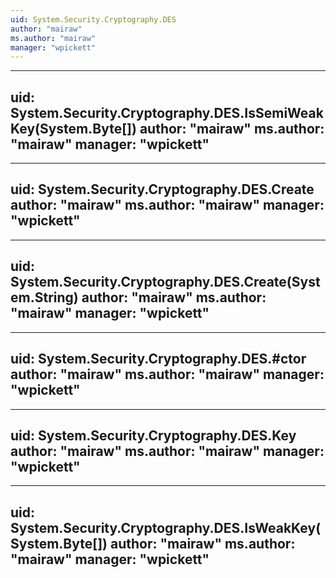 ```yaml
---
uid: System.Security.Cryptography.DES
author: "mairaw"
ms.author: "mairaw"
manager: "wpickett"
---
```


---
uid: System.Security.Cryptography.DES.IsSemiWeakKey(System.Byte[])
author: "mairaw"
ms.author: "mairaw"
manager: "wpickett"
---

---
uid: System.Security.Cryptography.DES.Create
author: "mairaw"
ms.author: "mairaw"
manager: "wpickett"
---

---
uid: System.Security.Cryptography.DES.Create(System.String)
author: "mairaw"
ms.author: "mairaw"
manager: "wpickett"
---

---
uid: System.Security.Cryptography.DES.#ctor
author: "mairaw"
ms.author: "mairaw"
manager: "wpickett"
---

---
uid: System.Security.Cryptography.DES.Key
author: "mairaw"
ms.author: "mairaw"
manager: "wpickett"
---

---
uid: System.Security.Cryptography.DES.IsWeakKey(System.Byte[])
author: "mairaw"
ms.author: "mairaw"
manager: "wpickett"
---
